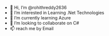 - 👋 Hi, I’m @rohithreddy2636
- 👀 I’m interested in Learning .Net Technologies
- 🌱 I’m currently learning Azure
- 💞️ I’m looking to collaborate on C#
- 📫 reach me by Email

<!---
rohithreddy2636/rohithreddy2636 is a ✨ special ✨ repository because its `README.md` (this file) appears on your GitHub profile.
You can click the Preview link to take a look at your changes.
--->
